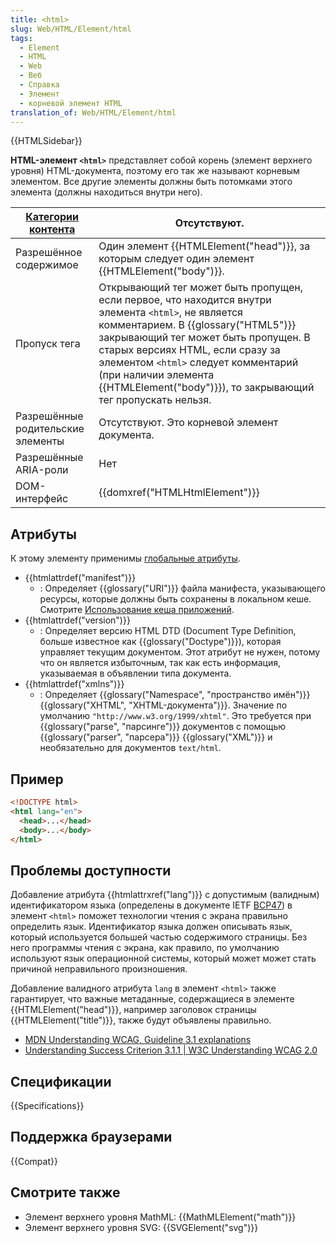 ```yaml
---
title: <html>
slug: Web/HTML/Element/html
tags:
  - Element
  - HTML
  - Web
  - Веб
  - Справка
  - Элемент
  - корневой элемент HTML
translation_of: Web/HTML/Element/html
---
```

{{HTMLSidebar}}

**HTML-элемент `<html>`** представляет собой корень (элемент верхнего уровня) HTML-документа, поэтому его так же называют корневым элементом. Все другие элементы должны быть потомками этого элемента (должны находиться внутри него).

| [Категории контента](/ru/docs/Web/Guide/HTML/Content_categories) | Отсутствуют.                                                                                                                                                                                                                                                                                                                                                       |
| ---------------------------------------------------------------- | ------------------------------------------------------------------------------------------------------------------------------------------------------------------------------------------------------------------------------------------------------------------------------------------------------------------------------------------------------------------ |
| Разрешённое содержимое                                           | Один элемент {{HTMLElement("head")}}, за которым следует один элемент {{HTMLElement("body")}}.                                                                                                                                                                                                                                                   |
| Пропуск тега                                                     | Открывающий тег может быть пропущен, если первое, что находится внутри элемента `<html>`, не является комментарием. В {{glossary("HTML5")}} закрывающий тег может быть пропущен. В старых версиях HTML, если сразу за элементом `<html>` следует комментарий (при наличии элемента {{HTMLElement("body")}}), то закрывающий тег пропускать нельзя. |
| Разрешённые родительские элементы                                | Отсутствуют. Это корневой элемент документа.                                                                                                                                                                                                                                                                                                                       |
| Разрешённые ARIA-роли                                            | Нет                                                                                                                                                                                                                                                                                                                                                       |
| DOM-интерфейс                                                    | {{domxref("HTMLHtmlElement")}}                                                                                                                                                                                                                                                                                                                           |

## Атрибуты

К этому элементу применимы [глобальные атрибуты](/ru/docs/Web/HTML/Общие_атрибуты).

- {{htmlattrdef("manifest")}}
  - : Определяет {{glossary("URI")}} файла манифеста, указывающего ресурсы, которые должны быть сохранены в локальном кеше. Смотрите [Использование кеша приложений](/ru/docs/Web/HTML/Using_the_application_cache).
- {{htmlattrdef("version")}}
  - : Определяет версию HTML DTD (Document Type Definition, больше известное как {{glossary("Doctype")}}), которая управляет текущим документом. Этот атрибут не нужен, потому что он является избыточным, так как есть информация, указываемая в объявлении типа документа.
- {{htmlattrdef("xmlns")}}
  - : Определяет {{glossary("Namespace", "пространство имён")}} {{glossary("XHTML", "XHTML-документа")}}. Значение по умолчанию `"http://www.w3.org/1999/xhtml"`. Это требуется при {{glossary("parse", "парсинге")}} документов с помощью {{glossary("parser", "парсера")}} {{glossary("XML")}} и необязательно для документов `text/html`.

## Пример

```html
<!DOCTYPE html>
<html lang="en">
  <head>...</head>
  <body>...</body>
</html>
```

## Проблемы доступности

Добавление атрибута {{htmlattrxref("lang")}} с допустимым (валидным) идентификатором языка (определены в документе IETF [BCP47](https://www.ietf.org/rfc/bcp/bcp47.txt)) в элемент `<html>` поможет технологии чтения с экрана правильно определить язык. Идентификатор языка должен описывать язык, который используется большей частью содержимого страницы. Без него программы чтения с экрана, как правило, по умолчанию используют язык операционной системы, который может может стать причиной неправильного произношения.

Добавление валидного атрибута `lang` в элемент `<html>` также гарантирует, что важные метаданные, содержащиеся в элементе {{HTMLElement("head")}}, например заголовок страницы {{HTMLElement("title")}}, также будут объявлены правильно.

- [MDN Understanding WCAG, Guideline 3.1 explanations](/ru/docs/Web/Accessibility/Understanding_WCAG/Understandable#Guideline_3.1_%E2%80%94_Readable_Make_text_content_readable_and_understandable)
- [Understanding Success Criterion 3.1.1 | W3C Understanding WCAG 2.0](https://www.w3.org/TR/2016/NOTE-UNDERSTANDING-WCAG20-20161007/meaning-doc-lang-id.html)

## Спецификации

{{Specifications}}

## Поддержка браузерами

{{Compat}}

## Смотрите также

- Элемент верхнего уровня MathML: {{MathMLElement("math")}}
- Элемент верхнего уровня SVG: {{SVGElement("svg")}}
